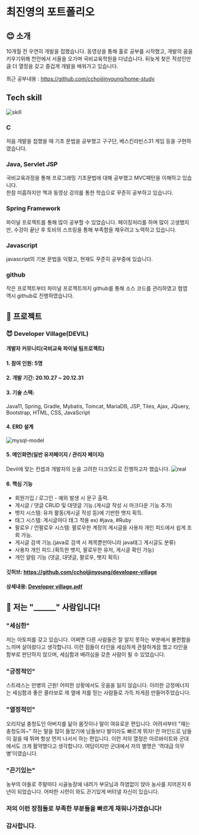 # 최진영의 포트폴리오

## :blush: 소개

10개월 전 우연히 개발을 접했습니다. 동영상을 통해 홀로 공부를 시작했고, 개발의 꿈을 키우기위해 천안에서 서울을 오가며 국비교육학원을 다녔습니다.
뒤늦게 찾은 적성인만큼 더 열정을 갖고 즐겁게 개발을 배워가고 있습니다.

최근 공부내용 : 
https://github.com/cchoijjinyoung/home-study

## Tech skill
![skill](https://user-images.githubusercontent.com/68311264/108695699-f21a4a80-7543-11eb-8f08-61ed80ca1250.PNG)
### C
처음 개발을 접했을 때 기초 문법을 공부했고 구구단, 베스킨라빈스31 게임 등을 구현하였습니다.

### Java, Servlet JSP
국비교육과정을 통해 프로그래밍 기초문법에 대해 공부했고 MVC패턴을 이해하고 있습니다. </br>
한참 미흡하지만 책과 동영상 강의를 통한 학습으로 꾸준히 공부하고 있습니다.

### Spring Framework
파이널 프로젝트를 통해 많이 공부할 수 있었습니다. 페이징처리를 하며 많이 고생했지만, 수강이 끝난 후 토비의 스프링을 통해 부족함을 채우려고 노력하고 있습니다.

### Javascript
javascript의 기본 문법을 익혔고, 현재도 꾸준히 공부중에 있습니다.

### github
작은 프로젝트부터 파이널 프로젝트까지 github를 통해 소스 코드를 관리하였고 협엽 역시 github로 진행하였습니다. 

## :rocket: 프로젝트
### :smiling_imp: Developer Village(DEVIL)
#### 개발자 커뮤니티(국비교육 파이널 팀프로젝트)
#### 1. 참여 인원: 5명
#### 2. 개발 기간: 20.10.27 ~ 20.12.31
#### 3. 기술 스택:
Java11, Spring, Gradle, Mybatis, Tomcat,
MariaDB, JSP, Tiles, Ajax, JQuery, Bootstrap, HTML, CSS, JavaScript

#### 4. ERD 설계
![mysql-model](https://user-images.githubusercontent.com/50407047/105466251-4cbb4f00-5cd7-11eb-9075-35ad804753f5.png)

#### 5. 메인화면(일반 유저페이지 / 관리자 페이지)
Devil에 맞는 컨셉과 개발자의 눈을 고려한 다크모드로 진행하고자 했습니다.
![real](https://user-images.githubusercontent.com/68311264/108676475-9d6ad580-752b-11eb-8dec-7657827d0a92.PNG)

#### 6. 핵심 기능
- 회원가입 / 로그인 - 예외 발생 시 문구 출력.
- 게시글 / 댓글 CRUD 및 대댓글 기능.(게시글 작성 시 마크다운 기능 추가)
- 뱃지 시스템: 유저 활동(게시글 작성 등)에 기반한 뱃지 획득.
- 태그 시스템: 게시글마다 태그 적용 ex) #java, #Ruby
- 팔로우 / 언팔로우 시스템: 팔로우한 계정의 게시글을 사용자 개인 피드에서 쉽게 조회 가능.
- 게시글 검색 기능.(java로 검색 시 제목뿐만아니라 java태그 게시글도 분류)
- 사용자 개인 피드.(획득한 뱃지, 팔로우한 유저, 게시글 확인 가능)
- 개인 알림 기능 (댓글, 대댓글, 팔로우, 뱃지 획득)
#### 깃허브: https://github.com/cchoijjinyoung/developer-village
#### 상세내용: [Developer village.pdf](https://github.com/cchoijjinyoung/choijinyoung-portfolio/files/6021091/Developer.village.pdf)

## :clap: 저는 "______" 사람입니다!
### "세심한"
저는 아토피를 갖고 있습니다. 어쩌면 다른 사람들은 잘 알지 못하는 부분에서 불편함을 느끼며 살아왔다고 생각합니다.
이런 점들이 타인을 세심하게 관찰하게끔 했고 타인을 함부로 판단하지 않으며, 세심함과 배려심을 갖춘 사람이 될 수 있었습니다.

### "긍정적인"
스트레스는 만병의 근원! 어떠한 상황에서도 웃음을 잃지 않습니다. 이러한 긍정에너지는 세심함과 좋은 콜라보로 제 옆에 저를 믿는 사람들로 가득 차게끔 만들어주었습니다.

### "열정적인"
오리지널 충청도인 아버지를 닮아 몸짓이나 말이 여유로운 편입니다. 어려서부터 "쟤는 충청도여~" 하는 말을 많이 들었기에 남들보다 발이라도 빠르게 뛰자! 란 마인드로 남들이 걸을 때 뛰며 항상 먼저 나서서 하는 편입니다. 이런 저의 열정은 아르바이트와 군대에서도 크게 활약했다고 생각합니다.
여담이지만 군대에서 저의 별명은 '역대급 의무병'이였습니다.

### "끈기있는"
농부의 아들로 주말마다 시골농장에 내려가 부모님과 하염없이 앉아 농사를 지어온지 6년이 되었습니다. 어떠한 시련이 와도 끈기있게 버텨낼 자신이 있습니다.
### 저의 이런 장점들로 부족한 부분들을 빠르게 채워나가겠습니다!
### 감사합니다.


